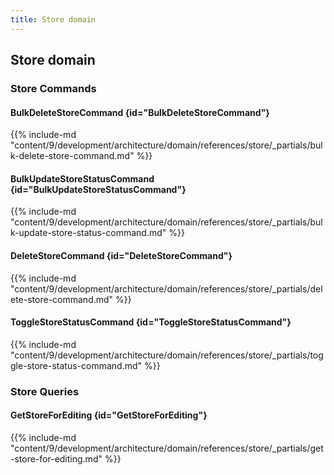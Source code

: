 ```yaml
---
title: Store domain
---
```


## Store domain

### Store Commands

#### BulkDeleteStoreCommand {id="BulkDeleteStoreCommand"}

{{%  include-md "content/9/development/architecture/domain/references/store/_partials/bulk-delete-store-command.md" %}}
#### BulkUpdateStoreStatusCommand {id="BulkUpdateStoreStatusCommand"}

{{%  include-md "content/9/development/architecture/domain/references/store/_partials/bulk-update-store-status-command.md" %}}
#### DeleteStoreCommand {id="DeleteStoreCommand"}

{{%  include-md "content/9/development/architecture/domain/references/store/_partials/delete-store-command.md" %}}
#### ToggleStoreStatusCommand {id="ToggleStoreStatusCommand"}

{{%  include-md "content/9/development/architecture/domain/references/store/_partials/toggle-store-status-command.md" %}}

### Store Queries

#### GetStoreForEditing {id="GetStoreForEditing"}

{{%  include-md "content/9/development/architecture/domain/references/store/_partials/get-store-for-editing.md" %}}

